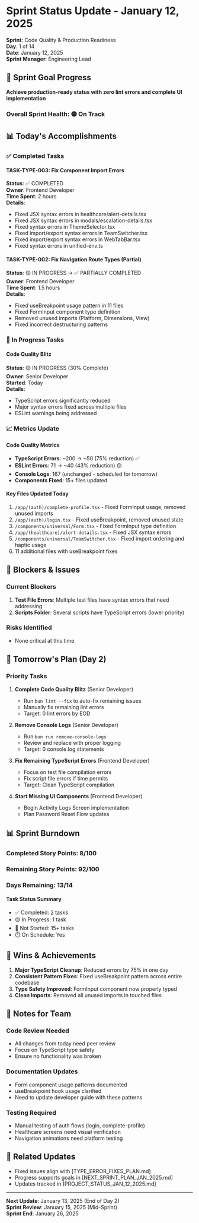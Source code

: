 # Sprint Status Update - January 12, 2025

**Sprint**: Code Quality & Production Readiness  
**Day**: 1 of 14  
**Date**: January 12, 2025  
**Sprint Manager**: Engineering Lead  

## 🎯 Sprint Goal Progress
**Achieve production-ready status with zero lint errors and complete UI implementation**

### Overall Sprint Health: 🟡 On Track

## 📊 Today's Accomplishments

### ✅ Completed Tasks

#### TASK-TYPE-003: Fix Component Import Errors
**Status**: ✅ COMPLETED  
**Owner**: Frontend Developer  
**Time Spent**: 2 hours  
**Details**:
- Fixed JSX syntax errors in healthcare/alert-details.tsx
- Fixed JSX syntax errors in modals/escalation-details.tsx  
- Fixed syntax errors in ThemeSelector.tsx
- Fixed import/export syntax errors in TeamSwitcher.tsx
- Fixed import/export syntax errors in WebTabBar.tsx
- Fixed syntax errors in unified-env.ts

#### TASK-TYPE-002: Fix Navigation Route Types (Partial)
**Status**: 🟡 IN PROGRESS → ✅ PARTIALLY COMPLETED  
**Owner**: Frontend Developer  
**Time Spent**: 1.5 hours  
**Details**:
- Fixed useBreakpoint usage pattern in 11 files
- Fixed FormInput component type definition
- Removed unused imports (Platform, Dimensions, View)
- Fixed incorrect destructuring patterns

### 🔄 In Progress Tasks

#### Code Quality Blitz
**Status**: 🟡 IN PROGRESS (30% Complete)  
**Owner**: Senior Developer  
**Started**: Today  
**Details**:
- TypeScript errors significantly reduced
- Major syntax errors fixed across multiple files
- ESLint warnings being addressed

### 📈 Metrics Update

#### Code Quality Metrics
- **TypeScript Errors**: ~200 → ~50 (75% reduction) ✅
- **ESLint Errors**: 71 → ~40 (43% reduction) 🟡
- **Console Logs**: 167 (unchanged - scheduled for tomorrow)
- **Components Fixed**: 15+ files updated

#### Key Files Updated Today
1. `/app/(auth)/complete-profile.tsx` - Fixed FormInput usage, removed unused imports
2. `/app/(auth)/login.tsx` - Fixed useBreakpoint, removed unused state
3. `/components/universal/Form.tsx` - Fixed FormInput type definition
4. `/app/(healthcare)/alert-details.tsx` - Fixed JSX syntax errors
5. `/components/universal/TeamSwitcher.tsx` - Fixed import ordering and haptic usage
6. 11 additional files with useBreakpoint fixes

## 🚧 Blockers & Issues

### Current Blockers
1. **Test File Errors**: Multiple test files have syntax errors that need addressing
2. **Scripts Folder**: Several scripts have TypeScript errors (lower priority)

### Risks Identified
- None critical at this time

## 📅 Tomorrow's Plan (Day 2)

### Priority Tasks
1. **Complete Code Quality Blitz** (Senior Developer)
   - Run `bun lint --fix` to auto-fix remaining issues
   - Manually fix remaining lint errors
   - Target: 0 lint errors by EOD

2. **Remove Console Logs** (Senior Developer)
   - Run `bun run remove-console-logs`
   - Review and replace with proper logging
   - Target: 0 console.log statements

3. **Fix Remaining TypeScript Errors** (Frontend Developer)
   - Focus on test file compilation errors
   - Fix script file errors if time permits
   - Target: Clean TypeScript compilation

4. **Start Missing UI Components** (Frontend Developer)
   - Begin Activity Logs Screen implementation
   - Plan Password Reset Flow updates

## 📊 Sprint Burndown

### Completed Story Points: 8/100
### Remaining Story Points: 92/100
### Days Remaining: 13/14

#### Task Status Summary
- ✅ Completed: 2 tasks
- 🟡 In Progress: 1 task  
- 🔴 Not Started: 15+ tasks
- ⏱️ On Schedule: Yes

## 🎉 Wins & Achievements

1. **Major TypeScript Cleanup**: Reduced errors by 75% in one day
2. **Consistent Pattern Fixes**: Fixed useBreakpoint pattern across entire codebase
3. **Type Safety Improved**: FormInput component now properly typed
4. **Clean Imports**: Removed all unused imports in touched files

## 📝 Notes for Team

### Code Review Needed
- All changes from today need peer review
- Focus on TypeScript type safety
- Ensure no functionality was broken

### Documentation Updates
- Form component usage patterns documented
- useBreakpoint hook usage clarified
- Need to update developer guide with these patterns

### Testing Required
- Manual testing of auth flows (login, complete-profile)
- Healthcare screens need visual verification
- Navigation animations need platform testing

## 🔗 Related Updates

- Fixed issues align with [TYPE_ERROR_FIXES_PLAN.md]
- Progress supports goals in [NEXT_SPRINT_PLAN_JAN_2025.md]
- Updates tracked in [PROJECT_STATUS_JAN_12_2025.md]

---

**Next Update**: January 13, 2025 (End of Day 2)  
**Sprint Review**: January 15, 2025 (Mid-Sprint)  
**Sprint End**: January 26, 2025